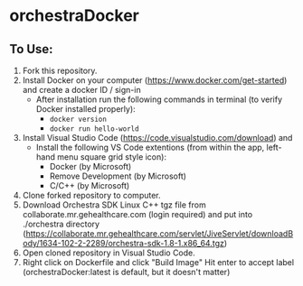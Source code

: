 # orchestraDocker
 ## To Use:
 1. Fork this repository. 
 2. Install Docker on your computer (https://www.docker.com/get-started) and create a docker ID / sign-in
    * After installation run the following commands in terminal (to verify Docker installed properly):
      * ```docker version```
      * ```docker run hello-world```
 3. Install Visual Studio Code (https://code.visualstudio.com/download) and 
    * Install the following VS Code extentions (from within the app, left-hand menu square grid style icon):
      * Docker (by Microsoft)
      * Remove Development (by Microsoft)
      * C/C++ (by Microsoft)
4. Clone forked repository to computer.
5. Download Orchestra SDK Linux C++ tgz file from collaborate.mr.gehealthcare.com (login required) and put into ./orchestra directory (https://collaborate.mr.gehealthcare.com/servlet/JiveServlet/downloadBody/1634-102-2-2289/orchestra-sdk-1.8-1.x86_64.tgz)
6. Open cloned repository in Visual Studio Code.
7. Right click on Dockerfile and click "Build Image" Hit enter to accept label (orchestraDocker:latest is default, but it doesn't matter)

